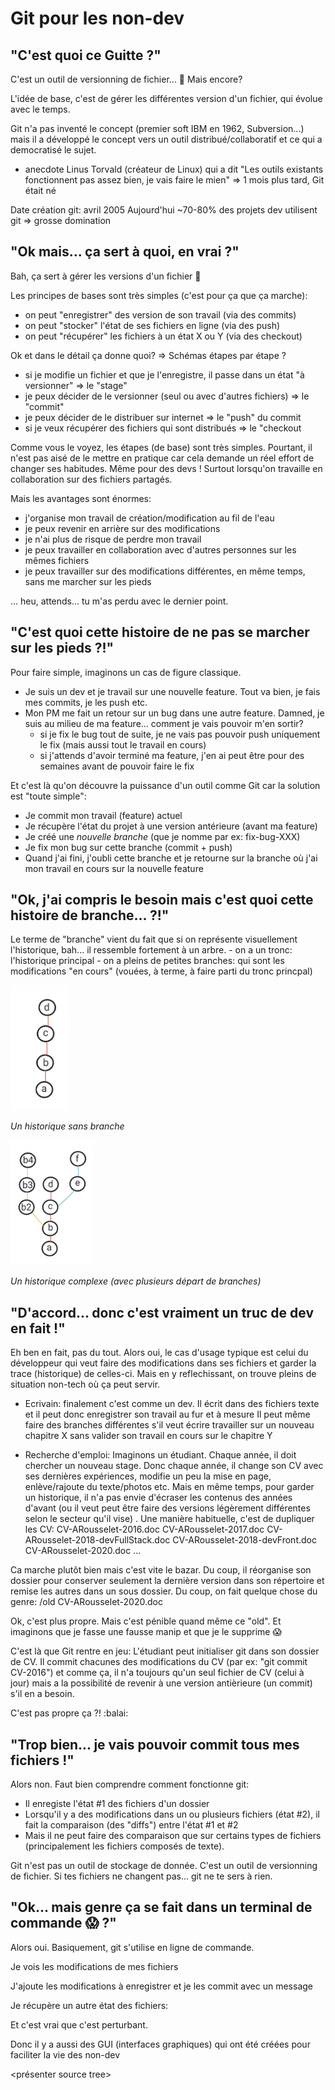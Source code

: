 # Git pour les non-dev

## "C'est quoi ce Guitte ?"

C'est un outil de versionning de fichier... :thinking: Mais encore?

L'idée de base, c'est de gérer les différentes version d'un fichier, qui évolue avec le temps.

Git n'a pas inventé le concept (premier soft IBM en 1962, Subversion...) mais il a développé le concept vers un outil distribué/collaboratif et ce qui a democratisé le sujet.

+ anecdote Linus Torvald (créateur de Linux) qui a dit "Les outils existants fonctionnent pas assez bien, je vais faire le mien" => 1 mois plus tard, Git était né

Date création git: avril 2005
Aujourd'hui ~70-80% des projets dev utilisent git => grosse domination

## "Ok mais... ça sert à quoi, en vrai ?"

Bah, ça sert à gérer les versions d'un fichier :troll:


Les principes de bases sont très simples (c'est pour ça que ça marche):
- on peut "enregistrer" des version de son travail (via des commits)
- on peut "stocker" l'état de ses fichiers en ligne (via des push)
- on peut "récupérer" les fichiers à un état X ou Y (via des checkout)


Ok et dans le détail ça donne quoi?
=> Schémas étapes par étape ?

- si je modifie un fichier et que je l'enregistre, il passe dans un état "à versionner" => le "stage"
- je peux décider de le versionner (seul ou avec d'autres fichiers) => le "commit"
- je peux décider de le distribuer sur internet => le "push" du commit
- si je veux récupérer des fichiers qui sont distribués => le "checkout

Comme vous le voyez, les étapes (de base) sont très simples.
Pourtant, il n'est pas aisé de le mettre en pratique car cela demande un réel effort de changer ses habitudes. Même pour des devs ! Surtout lorsqu'on travaille en collaboration sur des fichiers partagés.


Mais les avantages sont énormes:
- j'organise mon travail de création/modification au fil de l'eau
- je peux revenir en arrière sur des modifications
- je n'ai plus de risque de perdre mon travail
- je peux travailler en collaboration avec d'autres personnes sur les mêmes fichiers
- je peux travailler sur des modifications différentes, en même temps, sans me marcher sur les pieds

... heu, attends... tu m'as perdu avec le dernier point.

## "C'est quoi cette histoire de ne pas se marcher sur les pieds ?!"

Pour faire simple, imaginons un cas de figure classique.

- Je suis un dev et je travail sur une nouvelle feature. Tout va bien, je fais mes commits, je les push etc.
- Mon PM me fait un retour sur un bug dans une autre feature. Damned, je suis au milieu de ma feature... comment je vais pouvoir m'en sortir?
    - si je fix le bug tout de suite, je ne vais pas pouvoir push uniquement le fix (mais aussi tout le travail en cours)
    - si j'attends d'avoir terminé ma feature, j'en ai peut être pour des semaines avant de pouvoir faire le fix

Et c'est là qu'on découvre la puissance d'un outil comme Git car la solution est "toute simple":
- Je commit mon travail (feature) actuel
- Je récupère l'état du projet à une version antérieure (avant ma feature)
- Je créé une *nouvelle branche* (que je nomme par ex: fix-bug-XXX)
- Je fix mon bug sur cette branche (commit + push)
- Quand j'ai fini, j'oubli cette branche et je retourne sur la branche où j'ai mon travail en cours sur la nouvelle feature


## "Ok, j'ai compris le besoin mais c'est quoi cette histoire de branche... ?!"

Le terme de "branche" vient du fait que si on représente visuellement l'historique, bah... il ressemble fortement à un arbre.
    - on a un tronc: l'historique principal
    - on a pleins de petites branches: qui sont les modifications "en cours" (vouées, à terme, à faire parti du tronc princpal)


<img src="no-branching.png" height="200">
<p><em>Un historique sans branche</em></p>

<img src="complex-branching.png" height="200">
<p><em>Un historique complexe (avec plusieurs départ de branches)</em></p>



## "D'accord... donc c'est vraiment un truc de dev en fait !"

Eh ben en fait, pas du tout.
Alors oui, le cas d'usage typique est celui du développeur qui veut faire des modifications dans ses fichiers et garder la trace (historique) de celles-ci.
Mais en y reflechissant, on trouve pleins de situation non-tech où ça peut servir.

- Ecrivain: 
finalement c'est comme un dev. Il écrit dans des fichiers texte et il peut donc enregistrer son travail au fur et à mesure
Il peut même faire des branches différentes s'il veut écrire travailler sur un nouveau chapitre X sans valider son travail en cours sur le chapitre Y

- Recherche d'emploi:
Imaginons un étudiant. Chaque année, il doit chercher un nouveau stage.
Donc chaque année, il change son CV avec ses dernières expériences, modifie un peu la mise en page, enlève/rajoute du texte/photos etc.
Mais en même temps, pour garder un historique, il n'a pas envie d'écraser les contenus des années d'avant (ou il veut peut être faire des versions légèrement différentes selon le secteur qu'il vise) .
Une manière habituelle, c'est de dupliquer les CV: 
CV-ARousselet-2016.doc
CV-ARousselet-2017.doc
CV-ARousselet-2018-devFullStack.doc
CV-ARousselet-2018-devFront.doc
CV-ARousselet-2020.doc
...

Ca marche plutôt bien mais c'est vite le bazar. Du coup, il réorganise son dossier pour conserver seulement la dernière version dans son répertoire et remise les autres dans un sous dossier.
Du coup, on fait quelque chose du genre:
/old
CV-ARousselet-2020.doc

Ok, c'est plus propre.
Mais c'est pénible quand même ce "old". Et imaginons que je fasse une fausse manip et que je le supprime :scream:

C'est là que Git rentre en jeu:
L'étudiant peut initialiser git dans son dossier de CV.
Il commit chacunes des modifications du CV (par ex: "git commit CV-2016") et comme ça, il n'a toujours qu'un seul fichier de CV (celui à jour) mais a la possibilité de revenir à une version antièrieure (un commit) s'il en a besoin.

C'est pas propre ça ?! :balai:

## "Trop bien... je vais pouvoir commit tous mes fichiers !"

Alors non.
Faut bien comprendre comment fonctionne git:

- Il enregiste l'état #1 des fichiers d'un dossier
- Lorsqu'il y a des modifications dans un ou plusieurs fichiers (état #2), il fait la comparaison (des "diffs") entre l'état #1 et #2
- Mais il ne peut faire des comparaison que sur certains types de fichiers (principalement les fichiers composés de texte).

Git n'est pas un outil de stockage de donnée. C'est un outil de versionning de fichier.
Si tes fichiers ne changent pas... git ne te sers à rien.

## "Ok... mais genre ça se fait dans un terminal de commande :scream: ?"

Alors oui. Basiquement, git s'utilise en ligne de commande.

Je vois les modifications de mes fichiers
<screenshot de status>

J'ajoute les modifications à enregistrer et je les commit avec un message
<screenshot de commit>

Je récupère un autre état des fichiers:
<screenshot de checkout>

Et c'est vrai que c'est perturbant.

Donc il y a aussi des GUI (interfaces graphiques) qui ont été créées pour faciliter la vie des non-dev

<présenter source tree>


